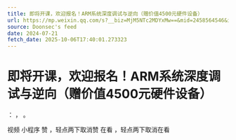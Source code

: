 ```yaml
---
title: 即将开课，欢迎报名！ARM系统深度调试与逆向（赠价值4500元硬件设备）
url: https://mp.weixin.qq.com/s?__biz=MjM5NTc2MDYxMw==&mid=2458564546&idx=2&sn=6446a19937b02964c69ed7054f6d0161
source: Doonsec's feed
date: 2024-07-21
fetch_date: 2025-10-06T17:40:01.273323
---
```


# 即将开课，欢迎报名！ARM系统深度调试与逆向（赠价值4500元硬件设备）

：
，
。

视频
小程序
赞
，轻点两下取消赞
在看
，轻点两下取消在看